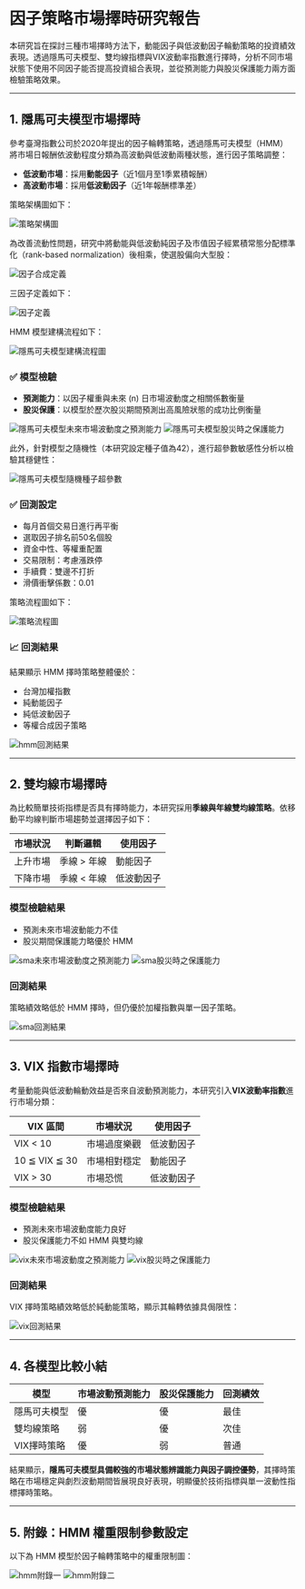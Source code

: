 # 因子策略市場擇時研究報告

本研究旨在探討三種市場擇時方法下，動能因子與低波動因子輪動策略的投資績效表現。透過隱馬可夫模型、雙均線指標與VIX波動率指數進行擇時，分析不同市場狀態下使用不同因子能否提高投資組合表現，並從預測能力與股災保護能力兩方面檢驗策略效果。

---

## 1. 隱馬可夫模型市場擇時

參考臺灣指數公司於2020年提出的因子輪轉策略，透過隱馬可夫模型（HMM）將市場日報酬依波動程度分類為高波動與低波動兩種狀態，進行因子策略調整：

- **低波動市場**：採用**動能因子**（近1個月至1季累積報酬）
- **高波動市場**：採用**低波動因子**（近1年報酬標準差）

策略架構圖如下：

![策略架構圖](image/hmm_策略架構.png)

為改善流動性問題，研究中將動能與低波動純因子及市值因子經累積常態分配標準化（rank-based normalization）後相乘，使選股偏向大型股：

![因子合成定義](image/因子合成定義.png)

三因子定義如下：

![因子定義](image/factor_definition.png)

HMM 模型建構流程如下：

![隱馬可夫模型建構流程圖](image/hmm_model.png)

### ✅ 模型檢驗

- **預測能力**：以因子權重與未來 \(n\) 日市場波動度之相關係數衡量
- **股災保護**：以模型於歷次股災期間預測出高風險狀態的成功比例衡量

![隱馬可夫模型未來市場波動度之預測能力](image/hmm_prediction.png)
![隱馬可夫模型股災時之保護能力](image/hmm_protection.png)

此外，針對模型之隨機性（本研究設定種子值為42），進行超參數敏感性分析以檢驗其穩健性：

![隱馬可夫模型隨機種子超參數](image/hmm_隨機種子超參數.png)

### ✅ 回測設定

- 每月首個交易日進行再平衡
- 選取因子排名前50名個股
- 資金中性、等權重配置
- 交易限制：考慮漲跌停
- 手續費：雙邊不打折
- 滑價衝擊係數：0.01

策略流程圖如下：

![策略流程圖](image/back_test_role.png)

### 📈 回測結果

結果顯示 HMM 擇時策略整體優於：
- 台灣加權指數
- 純動能因子
- 純低波動因子
- 等權合成因子策略

![hmm回測結果](image/hmm回測結果.png)

---

## 2. 雙均線市場擇時

為比較簡單技術指標是否具有擇時能力，本研究採用**季線與年線雙均線策略**。依移動平均線判斷市場趨勢並選擇因子如下：

| 市場狀況     | 判斷邏輯         | 使用因子   |
|--------------|------------------|------------|
| 上升市場     | 季線 > 年線      | 動能因子   |
| 下降市場     | 季線 < 年線      | 低波動因子 |

### 模型檢驗結果

- 預測未來市場波動能力不佳
- 股災期間保護能力略優於 HMM

![sma未來市場波動度之預測能力](image/sma_prediction.png)
![sma股災時之保護能力](image/sma_protection.png)

### 回測結果

策略績效略低於 HMM 擇時，但仍優於加權指數與單一因子策略。

![sma回測結果](image/sma回測結果.png)

---

## 3. VIX 指數市場擇時

考量動能與低波動輪動效益是否來自波動預測能力，本研究引入**VIX波動率指數**進行市場分類：

| VIX 區間     | 市場狀況         | 使用因子   |
|--------------|------------------|------------|
| VIX < 10     | 市場過度樂觀     | 低波動因子 |
| 10 ≦ VIX ≦ 30| 市場相對穩定     | 動能因子   |
| VIX > 30     | 市場恐慌         | 低波動因子 |

### 模型檢驗結果

- 預測未來市場波動度能力良好
- 股災保護能力不如 HMM 與雙均線

![vix未來市場波動度之預測能力](image/vix_prediction.png)
![vix股災時之保護能力](image/vix_protection.png)

### 回測結果

VIX 擇時策略績效略低於純動能策略，顯示其輪轉依據具侷限性：

![vix回測結果](image/vix回測結果.png)

---

## 4. 各模型比較小結

| 模型           | 市場波動預測能力 | 股災保護能力 | 回測績效   |
|----------------|------------------|----------------|------------|
| 隱馬可夫模型   | 優               | 優             | 最佳       |
| 雙均線策略     | 弱               | 優             | 次佳       |
| VIX擇時策略    | 優               | 弱             | 普通       |

結果顯示，**隱馬可夫模型具備較強的市場狀態辨識能力與因子調控優勢**，其擇時策略在市場穩定與劇烈波動期間皆展現良好表現，明顯優於技術指標與單一波動性指標擇時策略。

---

## 5. 附錄：HMM 權重限制參數設定

以下為 HMM 模型於因子輪轉策略中的權重限制圖：

![hmm附錄一](image/hmm附錄一.png)
![hmm附錄二](image/hmm附錄二.png)


